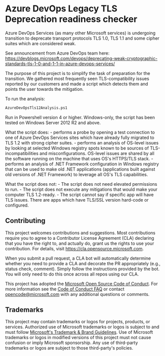 # Azure DevOps Legacy TLS Deprecation readiness checker

Azure DevOps Services (as many other Microsoft services) is undergoing transition to deprecate transport protocols TLS 1.0, TLS 1.1 and some cipher suites which are considered weak.

See announcement from Azure DevOps team here: https://devblogs.microsoft.com/devops/deprecating-weak-cryptographic-standards-tls-1-0-and-1-1-in-azure-devops-services/

The purpose of this project is to simplify the task of preparation for the transition.
We gathered most frequently seen TLS-compatibility issues reported by our customers and made a script which detects them and points the user towards the mitigation.


To run the analysis: 
```ps
AzureDevOpsTls12Analysis.ps1
````
Run in Powershell version 4 or higher. Windows-only, the script has been tested on Windows Server 2012 R2 and above.

What the script does:
    - performs a probe by opening a test connection to one of Azure DevOps Services sites which have already fully migrated to TLS 1.2 with strong cipher suites.
    - performs an analysis of OS-level issues by looking at selected Windows registry spots known to be sources of TLS-incompatibilities and misconfigurations. OS-level issues are shared by all the software running on the machine that uses OS's HTTPS/TLS stack.
    - performs an analysis of .NET Framework configuration in Windows registry that can be used to make old .NET applications (applications built against old versions of .NET Framework) to leverage all OS's TLS capabilities. 

What the script does not:
    - The script does not need elevated permissions to run.
    - The script does not execute any mitigations that would make your computer TLS 1.2-ready.
    - The script cannot say if specific app will have TLS issues. There are apps which have TLS/SSL version hard-code or configured. 

## Contributing

This project welcomes contributions and suggestions.  Most contributions require you to agree to a
Contributor License Agreement (CLA) declaring that you have the right to, and actually do, grant us
the rights to use your contribution. For details, visit https://cla.opensource.microsoft.com.

When you submit a pull request, a CLA bot will automatically determine whether you need to provide
a CLA and decorate the PR appropriately (e.g., status check, comment). Simply follow the instructions
provided by the bot. You will only need to do this once across all repos using our CLA.

This project has adopted the [Microsoft Open Source Code of Conduct](https://opensource.microsoft.com/codeofconduct/).
For more information see the [Code of Conduct FAQ](https://opensource.microsoft.com/codeofconduct/faq/) or
contact [opencode@microsoft.com](mailto:opencode@microsoft.com) with any additional questions or comments.

## Trademarks

This project may contain trademarks or logos for projects, products, or services. Authorized use of Microsoft 
trademarks or logos is subject to and must follow 
[Microsoft's Trademark & Brand Guidelines](https://www.microsoft.com/en-us/legal/intellectualproperty/trademarks/usage/general).
Use of Microsoft trademarks or logos in modified versions of this project must not cause confusion or imply Microsoft sponsorship.
Any use of third-party trademarks or logos are subject to those third-party's policies.
